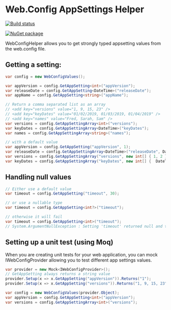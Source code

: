 # Web.Config AppSettings Helper

[![Build status](https://programystic.visualstudio.com/WebConfigHelper/_apis/build/status/WebConfigHelper-.NET%20Desktop-CI)](https://programystic.visualstudio.com/WebConfigHelper/_build/latest?definitionId=11)

[![NuGet package](https://img.shields.io/nuget/v/WebConfigHelper.svg)](https://nuget.org/packages/WebConfigHelper)

WebConfigHelper allows you to get strongly typed appsetting values from the web.config file.

## Getting a setting:
```cs
var config = new WebConfigValues();

var appVersion = config.GetAppSetting<int>("appVersion");
var releaseDate = config.GetAppSetting<DateTime>("releaseDate");
var appName = config.GetAppSetting<string>("appName");

// Return a comma separated list as an array
// <add key="versions" value="1, 9, 15, 23" />
// <add key="keyDates" value="01/02/2019, 01/03/2019, 01/04/2019" />
// <add key="names" value="Fred, Sarah, Sam" />
var versions = config.GetAppSettingArray<int>("versions");
var keyDates = config.GetAppSettingArray<DateTime>("keyDates");
var names = config.GetAppSettingArray<string>("names");

// with a default value
var appVersion = config.GetAppSetting("appVersion", 1);
var releaseDate = config.GetAppSettingArray<DateTime>("releaseDate", DateTime.Parse("01/01/2000");
var versions = config.GetAppSettingArray("versions", new int[] { 1, 2 });
var keyDates = config.GetAppSettingArray("keyDates", new int[] {  DateTime.Parse("01/01/2000"),  DateTime.Parse("01/01/2001") });
```

## Handling null values
```cs
// Either use a default value
var timeout = config.GetAppSetting("timeout", 30);

// or use a nullable type
var timeout = config.GetAppSetting<int?>("timeout");

// otherwise it will fail
var timeout = config.GetAppSetting<int>("timeout");
// System.ArgumentNullException : Setting 'timeout' returned null and type System.Int32 cannot have a null value
```

## Setting up a unit test (using Moq)
When you are creating unit tests for your web application, you can mock IWebConfigProvider allowing you to test different app settings values.

```cs
var provider = new Mock<IWebConfigProvider>();
// GetAppSetting always returns a string value
provider.Setup(x => x.GetAppSetting("appVersion")).Returns("1");
provider.Setup(x => x.GetAppSetting("versions")).Returns("1, 9, 15, 23");

var config = new WebConfigValues(provider.Object);
var appVersion = config.GetAppSetting<int>("appVersion");
var versions = config.GetAppSettingArray<int>("versions");
```